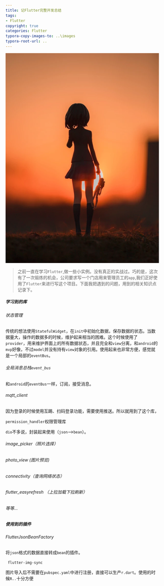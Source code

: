 ```yaml
---
title: 记Flutter完整开发总结
tags: 
- Flutter
copyright: true
categories: Flutter
typora-copy-images-to: ..\images
typora-root-url: ..
---
```


![1577951789158](/images/1577951789158.png)

<!-- more -->

> 之前一直在学习`Flutter`,做一些小实例。没有真正的实战过。巧的是，这次有了一次锻炼的机会，公司要求写一个门店用来管理员工的`app`,我们正好使用了`Flutter`来进行写这个项目。下面我把遇到的问题，用到的相关知识点记录下。

##### 学习到的库

###### 状态管理

传统的想法使用`StatefulWidget`，在`init`中初始化数据，保存数据的状态。当数据量大，操作的数据多的时候，维护起来相当的困难。这个时候使用了`provider`，用来维护界面上的所有数据状态，并且完全和`view`分离，和`android`的`mvp`好像，不过`model`并没有持有`view`对象的引用。使用起来也非常方便，感觉就是一个局部的`eventBus`。

###### 全局消息总栈`event_bus`

和`android`的`eventBus`一样，订阅，接受消息。

###### mqtt_client 

因为登录的时候使用互踢、扫码登录功能，需要使用推送。所以就用到了这个库，

`permission_handler`权限管理库

`dio`不多说，封装起来使用（`json`-->`bean`）。

###### image_picker（照片选择）

###### photo_view (图片预览)

###### connectivity（查询网络状态）

###### flutter_easyrefresh （上拉加载下拉刷新）

###### 等等...

##### 使用到的插件

###### FlutterJsonBeanFactory

将`json`格式的数据直接转成`bean`的插件。

` flutter-img-sync`

图片导入后不需要在`pubspec.yaml`中进行注册，直接可以生产`r.dart`。使用的时候`R..`十分方便





